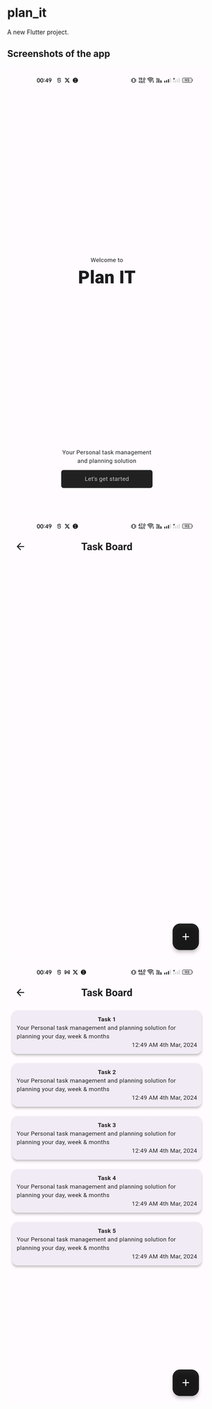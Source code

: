 # plan_it

A new Flutter project.

## Screenshots of the app
![Alt text](screenshot/Screenshot_2024-03-04-00-49-01-48_67169bdda56830fff2761b9dc86abe5d.jpg)
![Alt text](screenshot/Screenshot_2024-03-04-00-49-06-01_67169bdda56830fff2761b9dc86abe5d.jpg)
![Alt text](screenshot/Screenshot_2024-03-04-00-49-14-48_67169bdda56830fff2761b9dc86abe5d.jpg)



